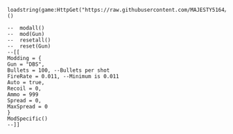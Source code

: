 
    loadstring(game:HttpGet("https://raw.githubusercontent.com/MAJESTY5164/ArsenalGunModding/refs/heads/main/Source.lua"))()
    
    --  modall()
    --  mod(Gun)
    --  resetall()
    --  reset(Gun)
    --[[
    Modding = {
    Gun = "DBS",
    Bullets = 100, --Bullets per shot
    FireRate = 0.011, --Minimum is 0.011
    Auto = true,
    Recoil = 0,
    Ammo = 999
    Spread = 0,
    MaxSpread = 0
    }
    ModSpecific()
    --]]
